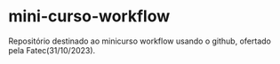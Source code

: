 # mini-curso-workflow
Repositório destinado ao minicurso workflow usando o github, ofertado pela Fatec(31/10/2023).
